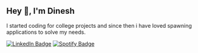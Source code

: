 <h2>Hey 👋, I'm Dinesh</h2>
<p>I started coding for college projects and since then i have loved spawning applications to solve my needs.</p>
<p><a href="https://www.linkedin.com/in/dineshzstp/"><img src="https://img.shields.io/badge/-@dineshzstp-0077B5?style=flat-square&amp;labelColor=0077B5&amp;logo=LinkedIn&amp;link=https://www.linkedin.com/in/dineshzstp/" alt="LinkedIn Badge"></a> <a href="https://open.spotify.com/user/31e5xlj3h3lsc7oo2tmlypyub3em?si=21a5426fb3724ff7"><img src="https://img.shields.io/badge/-@Orion-1ED760?style=flat-square&amp;labelColor=fff&amp;logo=Spotify&amp;link=https://open.spotify.com/user/31e5xlj3h3lsc7oo2tmlypyub3em?si=21a5426fb3724ff7" alt="Spotify Badge"></a></p>
